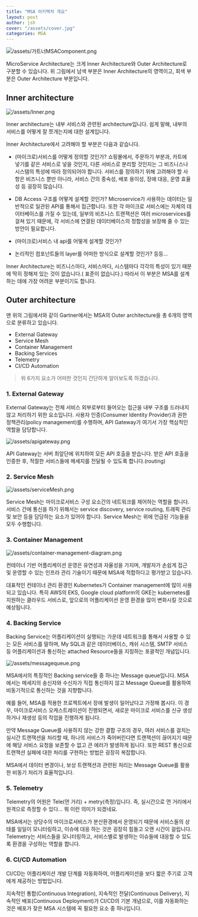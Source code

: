```yaml
---
title: "MSA 아키텍처 개요"
layout: post
author: jsh
cover: "/assets/cover.jpg"
categories: MSA
---
```


![/assets/가트너MSAComponent.png](/assets/가트너MSAComponent.png)

MicroService Architecture는 크게 Inner Architecture와 Outer Architecture로 구분할 수 있습니다. 위 그림에서 남색 부분은 Inner Architecture의 영역이고, 회색 부분은 Outer Architecture 부분입니다.

Inner architecture
------------------

![/assets/Inner.png](/assets/Inner.png)

Inner architecture는 내부 서비스와 관련된 architecture입니다. 쉽게 말해, 내부의 서비스를 어떻게 잘 쪼개는지에 대한 설계입니다.

Inner Architecture에서 고려해야 할 부분은 다음과 같습니다.

+ (마이크로)서비스를 어떻게 정의할 것인가?
  쇼핑몰에서, 주문하기 부분과, 카트에 넣기를 같은 서비스로 넣을 것인지, 다른 서비스로 분리할 것인지는 그 비즈니스나 시스템의 특성에 따라 정의되어야 합니다.
  서비스를 정의하기 위해 고려해야 할 사항은 비즈니스 뿐만 아니라, 서비스 간의 종속성, 배포 용이성, 장애 대응, 운영 효율성 등 굉장히 많습니다.


+ DB Access 구조를 어떻게 설계할 것인가?
  Microservice가 사용하는 데이터는 일반적으로 일관된 API를 통해서 접근합니다. 또한 각 마이크로 서비스에는 자체의 데이터베이스를 가질 수 있는데, 일부의 비즈니스 트랜잭션은 여러 microservices를 걸쳐 있기 때문에, 각 서비스에 연결된 데이터베이스의 정합성을 보장해 줄 수 있는 방안이 필요합니다.


+ (마이크로)서비스 내 api를 어떻게 설계할 것인가?


+ 논리적인 컴포넌트들의 layer를 어떠한 방식으로 설계할 것인가? 등등...

Inner Architecture는 비즈니스마다, 서비스마다, 시스템마다 각각의 특성이 있기 때문에 딱히 정해져 있는 것이 없습니다.( 표준이 없습니다.) 따라서 이 부분은 MSA를 설계하는 데에 가장 어려운 부분이기도 합니다.


Outer architecture
------------------

맨 위의 그림에서와 같이 Gartner에서는 MSA의 Outer architecture을 총 6개의 영역으로 분류하고 있습니다.

+ External Gateway
+ Service Mesh
+ Container Management
+ Backing Services
+ Telemetry
+ CI/CD Automation

> 위 6가지 요소가 어떠한 것인지 간단하게 알아보도록 하겠습니다.
 
### 1. External Gateway 
External Gateway는 전체 서비스 외부로부터 들어오는 접근을 내부 구조를 드러내지 않고 처리하기 위한 요소입니다. 사용자 인증(Consumer Identity Provider)과 권한 정책관리(policy management)를 수행하며, API Gateway가 여기서 가장 핵심적인 역할을 담당합니다.

![/assets/apigateway.png](/assets/apigateway.png)

API Gateway는 서버 최앞단에 위치하여 모든 API 호출을 받습니다. 받은 API 호출을 인증한 후, 적절한 서비스들에 메세지를 전달될 수 있도록 합니다.(routing)

### 2. Service Mesh

![/assets/serviceMesh.png](/assets/serviceMesh.png)

Service Mesh는 마이크로서비스 구성 요소간의 네트워크를 제어하는 역할을 합니다. 서비스 간에 통신을 하기 위해서는 service discovery, service routing, 트래픽 관리 및 보안 등을 담당하는 요소가 있어야 합니다.
Service Mesh는 위에 언급된 기능들을 모두 수행합니다.

### 3. Container Management

![/assets/container-management-diagram.png](/assets/container-management-diagram.png)

컨테이너 기반 어플리케이션 운영은 유연성과 자율성을 가지며, 개발자가 손쉽게 접근 및 운영할 수 있는 인프라 관리 기술이기 때문에 MSA에 적합하다고 평가받고 있습니다.

대표적인 컨테이너 관리 환경인 Kubernetes가 Container management에 많이 사용되고 있습니다. 특히 AWS의 EKS, Google cloud platform의 GKE는 kubernetes를 지원하는 클라우드 서비스로, 앞으로의 어플리케이션 운영 환경을 많이 변화시킬 것으로 예상됩니다.

### 4. Backing Service
Backing Service는 어플리케이션이 실행되는 가운데 네트워크를 통해서 사용할 수 있는 모든 서비스를 말하며, My SQL과 같은 데이터베이스, 캐쉬 시스템, SMTP 서비스 등 어플리케이션과 통신하는 attached Resource들을 지칭하는 포괄적인 개념입니다.

![/assets/messagequeue.png](/assets/messagequeue.png)

MSA에서의 특징적인 Backing service들 중 하나는 Message queue입니다. MSA에서는 메세지의 송신자와 수신자가 직접 통신하지 않고 Message Queue를 활용하여 비동기적으로 통신하는 것을 지향합니다.

예를 들어, MSA를 적용한 프로젝트에서 장애 발생이 일어났다고 가정해 봅시다. 이 경우, 마이크로서비스 오케스트레이션이 진행되면서, 새로운 마이크로 서비스를 신규 생성하거나 재생성 등의 작업을 진행하게 됩니다.

만약 Message Queue를 사용하지 않는 강한 결합 구조의 경우, 여러 서비스를 걸치는 실시간 트랜잭션을 처리할 때, 하나의 서비스가 죽어버린다면 트랜잭션이 끊어지기 때문에 해당 서비스 요청을 보존할 수 없고 큰 에러가 발생하게 됩니다. 또한 REST 통신으로 트랜잭션 실패에 대한 처리를 구현하는 방법은 굉장히 복잡합니다.

MSA에서 데이터 변경이나, 보상 트랜잭션과 관련된 처리는 Message Queue를 활용한 비동기 처리가 효율적입니다.

### 5. Telemetry
Telemetry의 어원은 Tele(먼 거리) + metry(측정)입니다. 즉, 실시간으로 먼 거리에서 원격으로 측정할 수 있다... 뭐 이런 의미가 되겠네요.

MSA에서는 상당수의 마이크로서비스가 분산환경에서 운영되기 때문에 서비스들의 상태를 일일이 모니터링하고, 이슈에 대응 하는 것은 굉장히 힘들고 오랜 시간이 걸립니다. Telemetry는 서비스들을 모니터링하고, 서비스별로 발생하는 이슈들에 대응할 수 있도록 환경을 구성하는 역할을 합니다.

### 6. CI/CD Automation
CI/CD는 어플리케이션 개발 단계를 자동화하여, 어플리케이션을 보다 짧은 주기로 고객에게 제공하는 방법입니다.

지속적인 통합(Continuous Integration), 지속적인 전달(Continuous Delivery), 지속적인 배포(Continuous Deployment)가 CI/CD의 기본 개념으로, 이를 자동화하는 것은 배포가 잦은 MSA 시스템에 꼭 필요한 요소 중 하나입니다.
